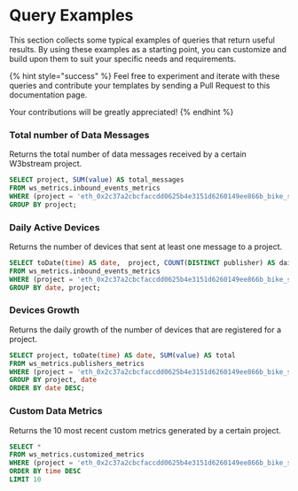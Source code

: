 # Query Examples

This section collects some typical examples of queries that return useful results. By using these examples as a starting point, you can customize and build upon them to suit your specific needs and requirements.

{% hint style="success" %}
Feel free to experiment and iterate with these queries and contribute your templates by sending a Pull Request to this documentation page.&#x20;

Your contributions will be greatly appreciated!
{% endhint %}

### Total number of Data Messages

Returns the total number of data messages received by a certain W3bstream project.

```sql
SELECT project, SUM(value) AS total_messages
FROM ws_metrics.inbound_events_metrics
WHERE (project = 'eth_0x2c37a2cbcfaccdd0625b4e3151d6260149ee866b_bike_sharing')
GROUP BY project;
```

### Daily Active Devices

Returns the number of devices that sent at least one message to a project.

```sql
SELECT toDate(time) AS date,  project, COUNT(DISTINCT publisher) AS daily_total_messages
FROM ws_metrics.inbound_events_metrics
WHERE (project = 'eth_0x2c37a2cbcfaccdd0625b4e3151d6260149ee866b_bike_sharing')
GROUP BY date, project;
```

### Devices Growth

Returns the daily growth of the number of devices that are registered for a project.

```sql
SELECT project, toDate(time) AS date, SUM(value) AS total
FROM ws_metrics.publishers_metrics
WHERE (project = 'eth_0x2c37a2cbcfaccdd0625b4e3151d6260149ee866b_bike_sharing')
GROUP BY project, date
ORDER BY date DESC;
```

### Custom Data Metrics

Returns the 10 most recent custom metrics generated by a certain project.

```sql
SELECT *
FROM ws_metrics.customized_metrics 
WHERE (project = 'eth_0x2c37a2cbcfaccdd0625b4e3151d6260149ee866b_bike_sharing')
ORDER BY time DESC
LIMIT 10
```
